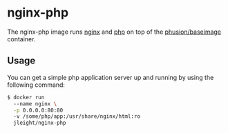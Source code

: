 nginx-php
=========

The nginx-php image runs [nginx](http://nginx.org/) and [php](http://php.net/)
on top of the
[phusion/baseimage](https://registry.hub.docker.com/u/phusion/baseimage/)
container.


Usage
-----

You can get a simple php application server up and running by using the
following command:

```bash
$ docker run
  --name nginx \
  -p 0.0.0.0:80:80
  -v /some/php/app:/usr/share/nginx/html:ro
  jleight/nginx-php
```